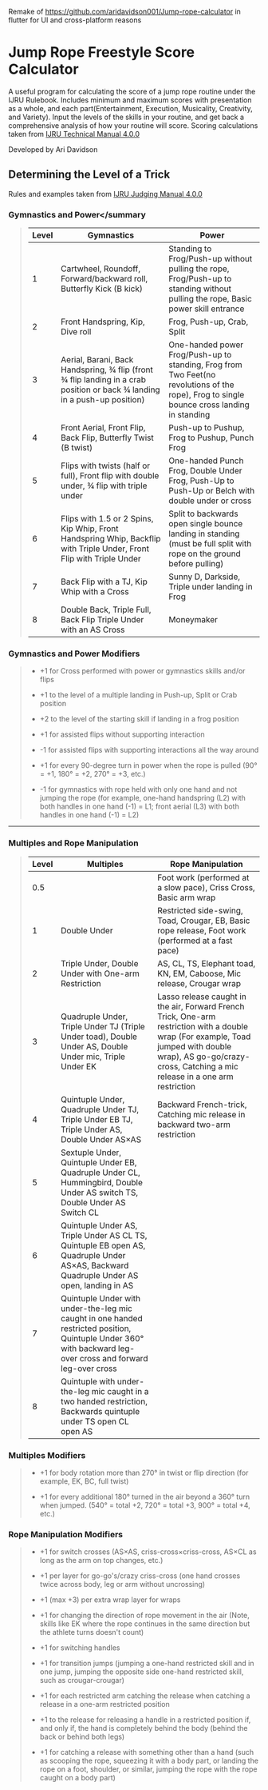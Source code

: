 Remake of https://github.com/aridavidson001/Jump-rope-calculator in flutter for UI and cross-platform reasons



# Jump Rope Freestyle Score Calculator


A useful program for calculating the score of a jump rope routine under the IJRU Rulebook. Includes minimum and maximum scores with presentation as a whole, and each part(Entertainment, Execution, Musicality, Creativity, and Variety). Input the levels of the skills in your routine, and get back a comprehensive analysis of how your routine will score. Scoring calculations taken from [IJRU Technical Manual 4.0.0](https://rules.ijru.sport/technical-manual/calculations/freestyle/single-rope)

Developed by Ari Davidson

## Determining the Level of a Trick
Rules and examples taken from [IJRU Judging Manual 4.0.0](https://rules.ijru.sport/judging-manual/freestyle/single-rope/difficulty)

### Gymnastics and Power</summary

> | Level | Gymnastics | Power |
> | ----- | -------- | -------- |
> | 1     | Cartwheel, Roundoff, Forward/backward roll, Butterfly Kick (B kick) | Standing to Frog/Push-up without pulling the rope, Frog/Push-up to standing without pulling the rope, Basic power skill entrance |
> | 2     | Front Handspring, Kip, Dive roll | Frog, Push-up, Crab, Split | 
> | 3     | Aerial, Barani, Back Handspring, ¾ flip (front ¾ flip landing in a crab position or back ¾ landing in a push-up position)| One-handed power Frog/Push-up to standing, Frog from Two Feet(no revolutions of the rope), Frog to single bounce cross landing in standing |
> | 4     | Front Aerial, Front Flip, Back Flip, Butterfly Twist (B twist) | Push-up to Pushup, Frog to Pushup, Punch Frog |
> | 5     | Flips with twists (half or full), Front flip with double under, ¾ flip  with triple under  | One-handed Punch Frog, Double Under Frog, Push-Up to Push-Up or Belch with double under or cross |
> | 6     | Flips with 1.5 or 2 Spins, Kip Whip, Front Handspring Whip, Backflip with Triple Under, Front Flip with Triple Under | Split to backwards open single bounce landing in standing (must be full split with rope on the ground before pulling) |
> | 7     | Back Flip with a TJ, Kip Whip with a Cross  | Sunny D, Darkside, Triple under landing in Frog |
> | 8     | Double Back, Triple Full, Back Flip Triple Under with an AS Cross | Moneymaker |
> 
### Gymnastics and Power Modifiers
> - +1 for Cross performed with power or gymnastics skills and/or flips
> 
> - +1 to the level of a multiple landing in Push-up, Split or Crab position
> 
> - +2 to the level of the starting skill if landing in a frog position
> 
> - +1 for assisted flips without supporting interaction
> 
> - -1 for assisted flips with supporting interactions all the way around
> 
> - +1 for every 90-degree turn in power when the rope is pulled (90° = +1, 180° = +2, 270° = +3, etc.)
> 
> - -1 for gymnastics with rope held with only one hand and not jumping the rope (for example, one-hand handspring (L2) with both handles in one hand (-1) = L1; front aerial (L3) with both handles in one hand (-1) = L2)
>
--------------------------------------------------
### Multiples and Rope Manipulation
> | Level | Multiples | Rope Manipulation |
> | ----- | -------- | ----- |
> | 0.5   |          | Foot work (performed at a slow pace), Criss Cross, Basic arm wrap | 
> | 1     | Double Under | Restricted side-swing, Toad, Crougar, EB, Basic rope release, Foot work (performed at a fast pace) |
> | 2     | Triple Under, Double Under with One-arm Restriction | AS, CL, TS, Elephant toad, KN, EM, Caboose, Mic release, Crougar wrap |
> | 3     | Quadruple Under, Triple Under TJ (Triple Under toad), Double Under AS, Double Under mic, Triple Under EK  | Lasso release caught in the air, Forward French Trick, One-arm restriction with a double wrap (For example, Toad jumped with double wrap), AS go-go/crazy-cross, Catching a mic release in a one arm restriction |
> | 4     | Quintuple Under, Quadruple Under TJ, Triple Under EB TJ, Triple Under AS, Double Under AS×AS | Backward French-trick, Catching mic release in backward two-arm restriction |
> | 5     | Sextuple Under, Quintuple Under EB, Quadruple Under CL, Hummingbird, Double Under AS switch TS, Double Under AS Switch CL |
> | 6     | Quintuple Under AS, Triple Under AS CL TS, Quintuple EB open AS, Quadruple Under AS×AS, Backward Quadruple Under AS open, landing in AS |
> | 7     | Quintuple Under with under-the-leg mic caught in one handed restricted position, Quintuple Under 360° with backward leg-over cross and forward leg-over cross |
> | 8     | Quintuple with under-the-leg mic caught in a two handed restriction, Backwards quintuple under TS open CL open AS |
>
### Multiples Modifiers
> - +1 for body rotation more than 270° in twist or flip direction (for example, EK, BC, full twist)
> 
> - +1 for every additional 180° turned in the air beyond a 360° turn when jumped. (540° = total +2, 720° = total +3, 900° = total +4, etc.)
> 
### Rope Manipulation Modifiers
> - +1 for switch crosses (AS×AS, criss-cross×criss-cross, AS×CL as long as the arm on top changes, etc.)
> 
> - +1 per layer for go-go's/crazy criss-cross (one hand crosses twice across body, leg or arm without uncrossing)
> 
> - +1 (max +3) per extra wrap layer for wraps
> 
> - +1 for changing the direction of rope movement in the air (Note, skills like EK where the rope continues in the same direction but the athlete turns doesn't count)
> 
> - +1 for switching handles
> 
> - +1 for transition jumps (jumping a one-hand restricted skill and in one jump, jumping the opposite side one-hand restricted skill, such as crougar-crougar)
> 
> - +1 for each restricted arm catching the release when catching a release in a one-arm restricted position
> 
> - +1 to the release for releasing a handle in a restricted position if, and only if, the hand is completely behind the body (behind the back or behind both legs)
> 
> - +1 for catching a release with something other than a hand (such as scooping the rope, squeezing it with a body part, or landing the rope on a foot, shoulder, or similar, jumping the rope with the rope caught on a body part)
